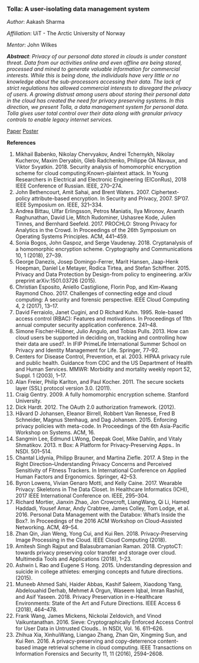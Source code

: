 ### Tolla: A user-isolating data management system 
_Author_: Aakash Sharma 

_Affiliation_: UiT - The Arctic University of Norway

_Mentor_: John Wilkes

**_Abstract_**:
*Privacy of our personal data stored in clouds is under constant threat. 
Data from our activities online and even offline are being stored, processed and mined to generate valuable information for commercial interests. 
While this is being done, the individuals have very little or no knowledge about the sub-processors accessing their data. 
The lack of strict regulations has allowed commercial interests to disregard the privacy of users. 
A growing distrust among users about storing their personal data in the cloud has created the need for privacy preserving systems. 
In this direction, we present Tolla, a data management system for personal data. 
Tolla gives user total control over their data along with granular privacy controls to enable legacy internet services.*

[Paper](http://conferences.inf.ed.ac.uk/EuroDW2018/papers/eurodw18-Sharma.pdf) 
[Poster](http://conferences.inf.ed.ac.uk/EuroDW2018/papers/eurodw18-Sharma.pdf)

**References**
1. Mikhail Babenko, Nikolay Chervyakov, Andrei Tchernykh, Nikolay Kucherov, Maxim Deryabin, Gleb Radchenko, Philippe OA Navaux, and Viktor Svyatkin. 2018. Security analysis of homomorphic encryption scheme for cloud computing:Known-plaintext attack. In Young Researchers in Electrical and Electronic Engineering (EIConRus), 2018 IEEE Conference of Russian. IEEE, 270–274.
2. John Bethencourt, Amit Sahai, and Brent Waters. 2007. Ciphertext-policy attribute-based encryption. In Security and Privacy, 2007. SP’07. IEEE Symposium on. IEEE, 321–334.
3. Andrea Bittau, Ulfar Erlingsson, Petros Maniatis, Ilya Mironov, Ananth Raghunathan, David Lie, Mitch Rudominer, Ushasree Kode, Julien Tinnes, and Bernhard Seefeld. 2017. PROCHLO: Strong Privacy for Analytics in the Crowd. In Proceedings of the 26th Symposium on Operating Systems Principles. ACM, 441–459.
4. Sonia Bogos, John Gaspoz, and Serge Vaudenay. 2018. Cryptanalysis of a homomorphic encryption scheme. Cryptography and Communications 10, 1 (2018), 27–39.
5. George Danezis, Josep Domingo-Ferrer, Marit Hansen, Jaap-Henk Hoepman, Daniel Le Metayer, Rodica Tirtea, and Stefan Schiffner. 2015. Privacy and Data Protection by Design-from policy to engineering. arXiv preprint arXiv:1501.03726 (2015).
6. Christian Esposito, Aniello Castiglione, Florin Pop, and Kim-Kwang Raymond Choo. 2017. Challenges of connecting edge and cloud computing: A security and forensic perspective. IEEE Cloud Computing 4, 2 (2017), 13–17.
7. David Ferraiolo, Janet Cugini, and D Richard Kuhn. 1995. Role-based access control (RBAC): Features and motivations. In Proceedings of 11th annual computer security application conference. 241–48.
8. Simone Fischer-Hübner, Julio Angulo, and Tobias Pulls. 2013. How can cloud users be supported in deciding on, tracking and controlling how their data are used?. In IFIP PrimeLife International Summer School on Privacy and Identity Management for Life. Springer, 77–92.
9. Centers for Disease Control, Prevention, et al. 2003. HIPAA privacy rule and public health. Guidance from CDC and the US Department of Health and Human Services. MMWR: Morbidity and mortality weekly report 52, Suppl. 1 (2003), 1–17.
10. Alan Freier, Philip Karlton, and Paul Kocher. 2011. The secure sockets layer (SSL) protocol version 3.0. (2011).
11. Craig Gentry. 2009. A fully homomorphic encryption scheme. Stanford University.
12. Dick Hardt. 2012. The OAuth 2.0 authorization framework. (2012).
13. Håvard D Johansen, Eleanor Birrell, Robbert Van Renesse, Fred B Schneider, Magnus Stenhaug, and Dag Johansen. 2015. Enforcing privacy policies with meta-code. In Proceedings of the 6th Asia-Pacific Workshop on Systems. ACM, 16.
14. Sangmin Lee, Edmund LWong, Deepak Goel, Mike Dahlin, and Vitaly Shmatikov. 2013. π Box: A Platform for Privacy-Preserving Apps.. In NSDI. 501–514.
15. Chantal Lidynia, Philipp Brauner, and Martina Ziefle. 2017. A Step in the Right Direction–Understanding Privacy Concerns and Perceived Sensitivity of Fitness Trackers. In International Conference on Applied Human Factors and Ergonomics. Springer, 42–53.
16. Byron Lowens, Vivian Genaro Motti, and Kelly Caine. 2017. Wearable Privacy: Skeletons in The Data Closet. In Healthcare Informatics (ICHI), 2017 IEEE International Conference on. IEEE, 295–304.
17. Richard Mortier, Jianxin Zhao, Jon Crowcroft, LiangWang, Qi Li, Hamed Haddadi, Yousef Amar, Andy Crabtree, James Colley, Tom Lodge, et al. 2016. Personal Data Management with the Databox: What’s Inside the Box?. In Proceedings of the 2016 ACM Workshop on Cloud-Assisted Networking. ACM, 49–54.
18. Zhan Qin, Jian Weng, Yong Cui, and Kui Ren. 2018. Privacy-Preserving Image Processing in the Cloud. IEEE Cloud Computing (2018).
19. Amitesh Singh Rajput and Balasubramanian Raman. 2018. CryptoCT: towards privacy preserving color transfer and storage over cloud. Multimedia Tools and Applications (2018), 1–23.
20. Ashwin L Rao and Eugene S Hong. 2015. Understanding depression and suicide in college athletes: emerging concepts and future directions. (2015).
21. Muneeb Ahmed Sahi, Haider Abbas, Kashif Saleem, Xiaodong Yang, Abdelouahid Derhab, Mehmet A Orgun, Waseem Iqbal, Imran Rashid, and Asif Yaseen. 2018. Privacy Preservation in e-Healthcare Environments: State of the Art and Future Directions. IEEE Access 6 (2018), 464–478.
22. Frank Wang, James Mickens, Nickolai Zeldovich, and Vinod Vaikuntanathan. 2016. Sieve: Cryptographically Enforced Access Control for User Data in Untrusted Clouds.. In NSDI, Vol. 16. 611–626.
23. Zhihua Xia, XinhuiWang, Liangao Zhang, Zhan Qin, Xingming Sun, and Kui Ren. 2016. A privacy-preserving and copy-deterrence content-based image retrieval scheme in cloud computing. IEEE Transactions on Information Forensics and Security 11, 11 (2016), 2594–2608.
